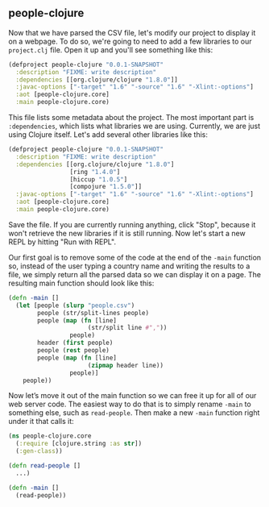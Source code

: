 ## people-clojure

Now that we have parsed the CSV file, let's modify our project to display it on a webpage. To do so, we're going to need to add a few libraries to our `project.clj` file. Open it up and you'll see something like this:

```clojure
(defproject people-clojure "0.0.1-SNAPSHOT"
  :description "FIXME: write description"
  :dependencies [[org.clojure/clojure "1.8.0"]]
  :javac-options ["-target" "1.6" "-source" "1.6" "-Xlint:-options"]
  :aot [people-clojure.core]
  :main people-clojure.core)
```

This file lists some metadata about the project. The most important part is `:dependencies`, which lists what libraries we are using. Currently, we are just using Clojure itself. Let's add several other libraries like this:

```clojure
(defproject people-clojure "0.0.1-SNAPSHOT"
  :description "FIXME: write description"
  :dependencies [[org.clojure/clojure "1.8.0"]
                 [ring "1.4.0"]
                 [hiccup "1.0.5"]
                 [compojure "1.5.0"]]
  :javac-options ["-target" "1.6" "-source" "1.6" "-Xlint:-options"]
  :aot [people-clojure.core]
  :main people-clojure.core)
```

Save the file. If you are currently running anything, click "Stop", because it won't retrieve the new libraries if it is still running. Now let's start a new REPL by hitting "Run with REPL".

Our first goal is to remove some of the code at the end of the `-main` function so, instead of the user typing a country name and writing the results to a file, we simply return all the parsed data so we can display it on a page. The resulting main function should look like this:

```clojure
(defn -main []
  (let [people (slurp "people.csv")
        people (str/split-lines people)
        people (map (fn [line]
                      (str/split line #","))
                 people)
        header (first people)
        people (rest people)
        people (map (fn [line]
                      (zipmap header line))
                 people)]
    people))
```

Now let’s move it out of the main function so we can free it up for all of our web server code. The easiest way to do that is to simply rename `-main` to something else, such as `read-people`. Then make a new `-main` function right under it that calls it:

```clojure
(ns people-clojure.core
  (:require [clojure.string :as str])
  (:gen-class))

(defn read-people []
  ...)

(defn -main []
  (read-people))
```

